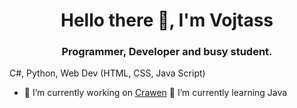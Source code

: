 <h1 align="center">Hello there 👋, I'm Vojtass</h1></h1>

<h3 align="center">Programmer, Developer and busy student.</h3>
C#, Python, Web Dev (HTML, CSS, Java Script)

- 🔭 I’m currently working on [Crawen](https://github.com/CrawenOS)
🌱 I’m currently learning Java
